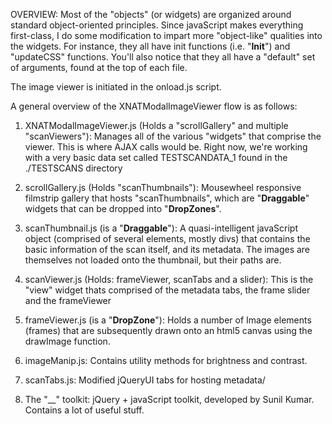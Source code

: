 

OVERVIEW: Most of the "objects" (or widgets) are organized around standard
object-oriented principles.  Since javaScript makes everything
first-class, I do some modification to impart more "object-like" qualities into the widgets. 
For instance, they all have init functions (i.e. "__Init__") and "updateCSS"
functions.  You'll also notice that they all have a "default" set of arguments, found
at the top of each file.  


The image viewer is initiated in the onload.js script.

A general overview of the XNATModalImageViewer flow is as follows:


 1) XNATModalImageViewer.js (Holds a "scrollGallery" and multiple "scanViewers"):
		Manages all of the various "widgets" that comprise the viewer.
	    This is where AJAX calls would be.  Right now, we're working with a very basic
		data set called TESTSCANDATA_1 found in the ./TESTSCANS directory


2) scrollGallery.js (Holds "scanThumbnails"):
	Mousewheel responsive filmstrip gallery that hosts "scanThumbnails", which are
	"__Draggable__" widgets that can be dropped into "__DropZones__". 


 3) scanThumbnail.js  (is a "__Draggable__"):
		A quasi-intelligent javaScript object (comprised of several elements, mostly divs)
		that contains the basic information of the scan itself, and its metadata.  The images
		are themselves not loaded onto the thumbnail, but their paths are.


4) scanViewer.js (Holds: frameViewer, scanTabs and a slider):
	This is the "view" widget thats comprised of the metadata tabs, the frame slider and 
	the frameViewer


 5) frameViewer.js (is a "__DropZone__"):
	Holds a number of Image elements (frames) that are subsequently drawn onto an html5 canvas
	using the drawImage function. 


6) imageManip.js:
	Contains utility methods for brightness and contrast.


7) scanTabs.js:
	Modified jQueryUI tabs for hosting metadata/

8) The "__" toolkit:
	 jQuery + javaScript toolkit, developed by Sunil Kumar.  Contains a lot of useful stuff.



